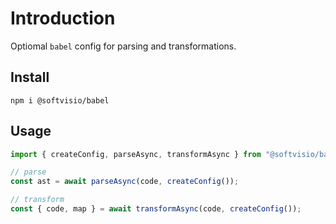 # Introduction

Optiomal `babel` config for parsing and transformations.

## Install

```shell
npm i @softvisio/babel
```

## Usage

```javascript
import { createConfig, parseAsync, transformAsync } from "@softvisio/babel";

// parse
const ast = await parseAsync(code, createConfig());

// transform
const { code, map } = await transformAsync(code, createConfig());
```
